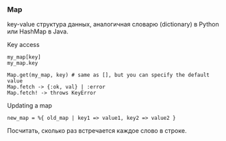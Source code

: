 ### Map

key-value структура данных, аналогичная словарю (dictionary) в Python или HashMap в Java.

Key access
```
my_map[key]
my_map.key

Map.get(my_map, key) # same as [], but you can specify the default value
Map.fetch -> {:ok, val} | :error
Map.fetch! -> throws KeyError
```

Updating a map
```
new_map = %{ old_map | key1 => value1, key2 => value2 }
```

Посчитать, сколько раз встречается каждое слово в строке.

